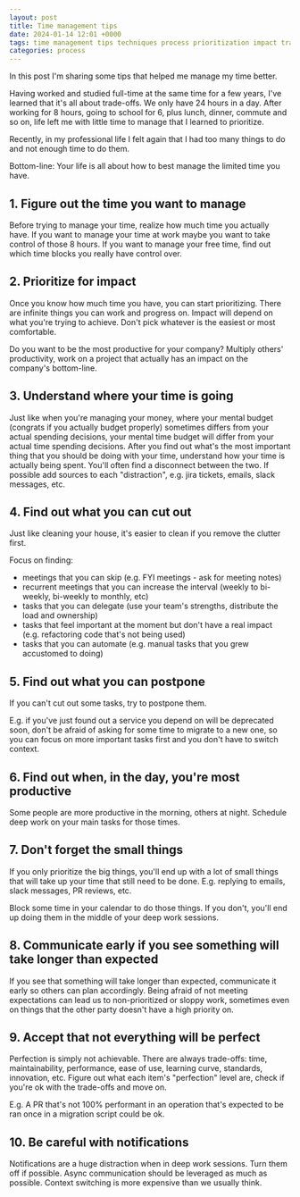 ```yaml
---
layout: post
title: Time management tips
date: 2024-01-14 12:01 +0000
tags: time management tips techniques process prioritization impact tracking meetings delegation automation communication notifications
categories: process
---
```


In this post I'm sharing some tips that helped me manage my time better.

Having worked and studied full-time at the same time for a few years, I've learned that it's all about trade-offs.
We only have 24 hours in a day. After working for 8 hours, going to school for 6, plus lunch, dinner, commute and so on, life left me with little time to manage that I learned to prioritize.

Recently, in my professional life I felt again that I had too many things to do and not enough time to do them.

Bottom-line: Your life is all about how to best manage the limited time you have.

## 1. Figure out the time you want to manage

Before trying to manage your time, realize how much time you actually have.
If you want to manage your time at work maybe you want to take control of those 8 hours. 
If you want to manage your free time, find out which time blocks you really have control over.

## 2. Prioritize for impact

Once you know how much time you have, you can start prioritizing. There are infinite things you can work and progress on.
Impact will depend on what you're trying to achieve. Don't pick whatever is the easiest or most comfortable. 

Do you want to be the most productive for your company? Multiply others' productivity, work on a project that actually has an impact on the company's bottom-line.

## 3. Understand where your time is going

Just like when you're managing your money, where your mental budget (congrats if you actually budget properly) sometimes differs from your
actual spending decisions, your mental time budget will differ from your actual time spending decisions.
After you find out what's the most important thing that you should be doing with your time, understand how your time is actually being spent.
You'll often find a disconnect between the two.
If possible add sources to each "distraction", e.g. jira tickets, emails, slack messages, etc.

## 4. Find out what you can cut out

Just like cleaning your house, it's easier to clean if you remove the clutter first.

Focus on finding:

* meetings that you can skip (e.g. FYI meetings - ask for meeting notes)
* recurrent meetings that you can increase the interval (weekly to bi-weekly, bi-weekly to monthly, etc)
* tasks that you can delegate (use your team's strengths, distribute the load and ownership)
* tasks that feel important at the moment but don't have a real impact (e.g. refactoring code that's not being used)
* tasks that you can automate (e.g. manual tasks that you grew accustomed to doing)

## 5. Find out what you can postpone

If you can't cut out some tasks, try to postpone them. 

E.g. if you've just found out a service you depend on will be deprecated soon, don't be afraid of asking for some time to migrate to a new one, so you can focus on more important tasks first and you don't have to switch context.

## 6. Find out when, in the day, you're most productive

Some people are more productive in the morning, others at night. Schedule deep work on your main tasks for those times.

## 7. Don't forget the small things

If you only prioritize the big things, you'll end up with a lot of small things that will take up your time that still need to be done.
E.g. replying to emails, slack messages, PR reviews, etc.

Block some time in your calendar to do those things. If you don't, you'll end up doing them in the middle of your deep work sessions.

## 8. Communicate early if you see something will take longer than expected

If you see that something will take longer than expected, communicate it early so others can plan accordingly.
Being afraid of not meeting expectations can lead us to non-prioritized or sloppy work, sometimes even on things that the other party doesn't have a high priority on.

## 9. Accept that not everything will be perfect

Perfection is simply not achievable. There are always trade-offs: time, maintainability, performance, ease of use, learning curve, standards, innovation, etc.
Figure out what each item's "perfection" level are, check if you're ok with the trade-offs and move on.

E.g. A PR that's not 100% performant in an operation that's expected to be ran once in a migration script could be ok.

## 10. Be careful with notifications

Notifications are a huge distraction when in deep work sessions. Turn them off if possible. Async communication should be leveraged as much as possible.
Context switching is more expensive than we usually think.
